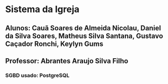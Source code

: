 # Sistema da Igreja

## Alunos: Cauã Soares de Almeida Nicolau, Daniel da Silva Soares, Matheus Silva Santana, Gustavo Caçador Ronchi, Keylyn Gums

## Professor: Abrantes Araujo Silva Filho

### SGBD usado: PostgreSQL
